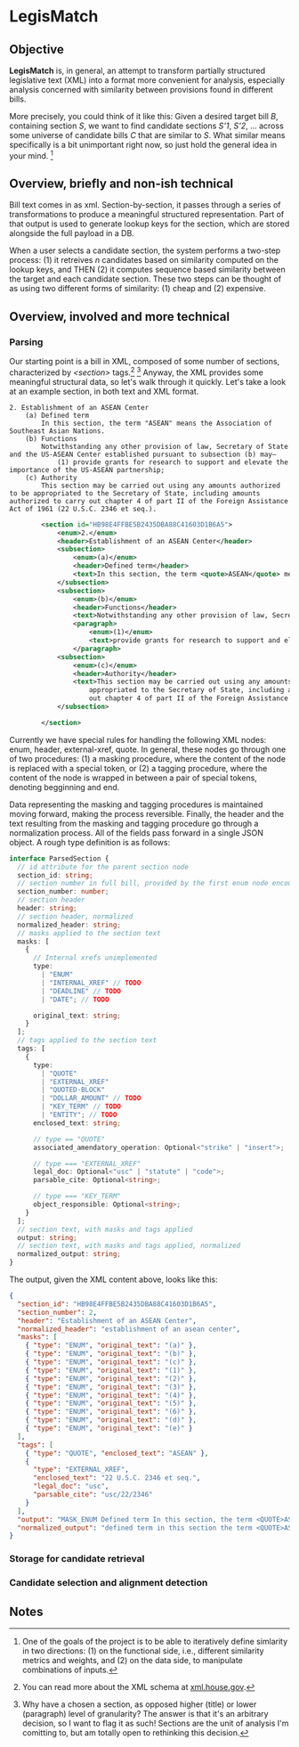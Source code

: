 # LegisMatch

## Objective

**LegisMatch** is, in general, an attempt to transform partially structured legislative text (XML) into a format more convenient for analysis, especially analysis concerned with similarity between provisions found in different bills.

More precisely, you could think of it like this: Given a desired target bill _B_, containing section _S_, we want to find candidate sections _S'1_, _S'2_, ... across some universe of candidate bills _C_ that are similar to _S_. What similar means specifically is a bit unimportant right now, so just hold the general idea in your mind. [^1]

## Overview, briefly and non-ish technical

Bill text comes in as xml. Section-by-section, it passes through a series of transformations to produce a meaningful structured representation. Part of that output is used to generate lookup keys for the section, which are stored alongside the full payload in a DB.

When a user selects a candidate section, the system performs a two-step process: (1) it retreives _n_ candidates based on similarity computed on the lookup keys, and THEN (2) it computes sequence based similarity between the target and each candidate section. These two steps can be thought of as using two different forms of similarity: (1) cheap and (2) expensive.

## Overview, involved and more technical

### Parsing

Our starting point is a bill in XML, composed of some number of sections, characterized by _<section\>_ tags.[^2] [^3] Anyway, the XML provides some meaningful structural data, so let's walk through it quickly. Let's take a look at an example section, in both text and XML format.

```text
2. Establishment of an ASEAN Center
    (a) Defined term
        In this section, the term "ASEAN" means the Association of Southeast Asian Nations.
    (b) Functions
        Notwithstanding any other provision of law, Secretary of State and the US-ASEAN Center established pursuant to subsection (b) may—
            (1) provide grants for research to support and elevate the importance of the US-ASEAN partnership;
    (c) Authority
        This section may be carried out using any amounts authorized to be appropriated to the Secretary of State, including amounts authorized to carry out chapter 4 of part II of the Foreign Assistance Act of 1961 (22 U.S.C. 2346 et seq.).
```

```xml
        <section id="HB98E4FFBE5B2435DBA88C41603D1B6A5">
            <enum>2.</enum>
            <header>Establishment of an ASEAN Center</header>
            <subsection>
                <enum>(a)</enum>
                <header>Defined term</header>
                <text>In this section, the term <quote>ASEAN</quote> means the Association of Southeast Asian Nations.</text>
            </subsection>
            <subsection>
                <enum>(b)</enum>
                <header>Functions</header>
                <text>Notwithstanding any other provision of law, Secretary of State and the US-ASEAN Center established pursuant to subsection (b) may—</text>
                <paragraph>
                    <enum>(1)</enum>
                    <text>provide grants for research to support and elevate the importance of the US-ASEAN partnership;</text>
                </paragraph>
            <subsection>
                <enum>(c)</enum>
                <header>Authority</header>
                <text>This section may be carried out using any amounts authorized to be
                    appropriated to the Secretary of State, including amounts authorized to carry
                    out chapter 4 of part II of the Foreign Assistance Act of 1961 (<external-xref legal-doc="usc" parsable-cite="usc/22/2346">22 U.S.C. 2346 et seq.<external-xref>).</text>
            </subsection>

        </section>
```

Currently we have special rules for handling the following XML nodes: enum, header, external-xref, quote. In general, these nodes go through one of two procedures: (1) a masking procedure, where the content of the node is replaced with a special token, or (2) a tagging procedure, where the content of the node is wrapped in between a pair of special tokens, denoting begginning and end.

Data representing the masking and tagging procedures is maintained moving forward, making the process reversible. Finally, the header and the text resulting from the masking and tagging procedure go through a normalization process. All of the fields pass forward in a single JSON object. A rough type definition is as follows:

```ts
interface ParsedSection {
  // id attribute for the parent section node
  section_id: string;
  // section number in full bill, provided by the first enum node encountered
  section_number: number;
  // section header
  header: string;
  // section header, normalized
  normalized_header: string;
  // masks applied to the section text
  masks: [
    {
      // Internal xrefs unimplemented
      type:
        | "ENUM"
        | "INTERNAL_XREF" // TODO
        | "DEADLINE" // TODO
        | "DATE"; // TODO

      original_text: string;
    }
  ];
  // tags applied to the section text
  tags: [
    {
      type:
        | "QUOTE"
        | "EXTERNAL_XREF"
        | "QUOTED-BLOCK"
        | "DOLLAR_AMOUNT" // TODO
        | "KEY_TERM" // TODO
        | "ENTITY"; // TODO
      enclosed_text: string;

      // type == "QUOTE"
      associated_amendatory_operation: Optional<"strike" | "insert">;

      // type === "EXTERNAL_XREF"
      legal_doc: Optional<"usc" | "statute" | "code">;
      parsable_cite: Optional<string>;

      // type === "KEY_TERM"
      object_responsible: Optional<string>;
    }
  ];
  // section text, with masks and tags applied
  output: string;
  // section text, with masks and tags applied, normalized
  normalized_output: string;
}
```

The output, given the XML content above, looks like this:

```json
{
  "section_id": "HB98E4FFBE5B2435DBA88C41603D1B6A5",
  "section_number": 2,
  "header": "Establishment of an ASEAN Center",
  "normalized_header": "establishment of an asean center",
  "masks": [
    { "type": "ENUM", "original_text": "(a)" },
    { "type": "ENUM", "original_text": "(b)" },
    { "type": "ENUM", "original_text": "(c)" },
    { "type": "ENUM", "original_text": "(1)" },
    { "type": "ENUM", "original_text": "(2)" },
    { "type": "ENUM", "original_text": "(3)" },
    { "type": "ENUM", "original_text": "(4)" },
    { "type": "ENUM", "original_text": "(5)" },
    { "type": "ENUM", "original_text": "(6)" },
    { "type": "ENUM", "original_text": "(d)" },
    { "type": "ENUM", "original_text": "(e)" }
  ],
  "tags": [
    { "type": "QUOTE", "enclosed_text": "ASEAN" },
    {
      "type": "EXTERNAL_XREF",
      "enclosed_text": "22 U.S.C. 2346 et seq.",
      "legal_doc": "usc",
      "parsable_cite": "usc/22/2346"
    }
  ],
  "output": "MASK_ENUM Defined term In this section, the term <QUOTE>ASEAN</QUOTE> means the Association of Southeast Asian Nations. MASK_ENUM Functions Notwithstanding any other provision of law, Secretary of State and the US-ASEAN Center established pursuant to subsection (b) may— MASK_ENUM provide grants for research to support and elevate the importance of the US-ASEAN partnership; Authority This section may be carried out using any amounts authorized to be appropriated to the Secretary of State, including amounts authorized to carry out chapter 4 of part II of the Foreign Assistance Act of 1961 (<EXTERNAL_XREF>22 U.S.C. 2346 et seq.</EXTERNAL_XREF>).",
  "normalized_output": "defined term in this section the term <QUOTE>ASEAN</QUOTE> means the association of southeast asian nations. functions notwithstanding any other provision of law secretary of state and the us-asean center established pursuant to subsection b may— provide grants for research to support and elevate the importance of the us-asean partnership authority this section may be carried out using any amounts authorized to be appropriated to the secretary of state including amounts authorized to carry out chapter 4 of part ii of the foreign assistance act of 1961 <EXTERNAL_XREF>22 U.S.C. 2346 et seq.</EXTERNAL_XREF>."
}
```

### Storage for candidate retrieval

### Candidate selection and alignment detection

## Notes

[^1]: One of the goals of the project is to be able to iteratively define simlarity in two directions: (1) on the functional side, i.e., different similarity metrics and weights, and (2) on the data side, to manipulate combinations of inputs.
[^2]: You can read more about the XML schema at [xml.house.gov](https://xml.house.gov/).
[^3]: Why have a chosen a section, as opposed higher (title) or lower (paragraph) level of granularity? The answer is that it's an arbitrary decision, so I want to flag it as such! Sections are the unit of analysis I'm comitting to, but am totally open to rethinking this decision.
